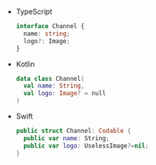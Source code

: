 <div class="useless-tab-container">

- TypeScript

  ```ts
  interface Channel {
    name: string;
    logo?: Image;
  }
  ```

- Kotlin

  ```kotlin
  data class Channel(
    val name: String,
    val logo: Image? = null
  )
  ```

- Swift

  ```swift
  public struct Channel: Codable {
    public var name: String;
    public var logo: UselessImage?=nil;
  }
  ```

</div>